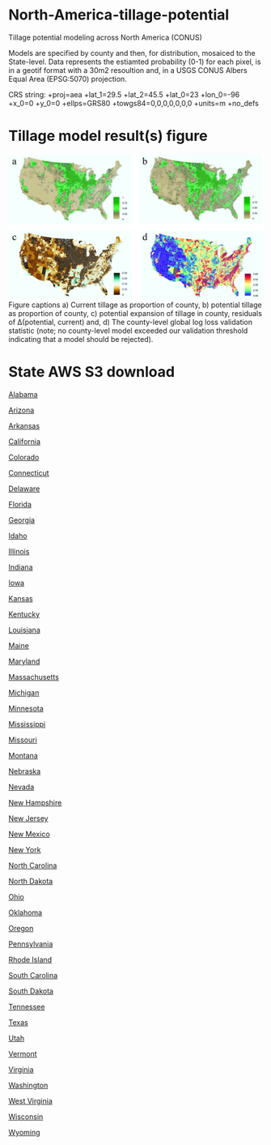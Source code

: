 # North-America-tillage-potential
Tillage potential modeling across North America (CONUS)

Models are specified by county and then, for distribution, mosaiced to the State-level.
Data represents the estiamted probability (0-1) for each pixel, is in a geotif format with a 30m2 
resoultion and, in a USGS CONUS Albers Equal Area (EPSG:5070) projection.

CRS string: +proj=aea +lat_1=29.5 +lat_2=45.5 +lat_0=23 +lon_0=-96 +x_0=0 +y_0=0 +ellps=GRS80 +towgs84=0,0,0,0,0,0,0 +units=m +no_defs

# Tillage model result(s) figure 
<img src="Documents/TillageFigures.jpg" align="left" />

Figure captions
a) Current tillage as proportion of county,
b) potential tillage as proportion of county,
c) potential expansion of tillage in county, residuals of Δ(potential, current) and,
d) The county-level global log loss validation statistic (note; no county-level model exceeded our
validation threshold indicating that a model should be rejected).

# State AWS S3 download

[Alabama](https://s3.amazonaws.com/TillageModel/tillage/model/Alabama/Alabama_probs.tif)

[Arizona](https://s3.amazonaws.com/TillageModel/tillage/model/Arizona/Arizona_probs.tif)

[Arkansas](https://s3.amazonaws.com/TillageModel/tillage/model/Arkansas/Arkansas_probs.tif)

[California](https://s3.amazonaws.com/TillageModel/tillage/model/California/California_probs.tif)

[Colorado](https://s3.amazonaws.com/TillageModel/tillage/model/Colorado/Colorado_probs.tif)

[Connecticut](https://s3.amazonaws.com/TillageModel/tillage/model/Connecticut/Connecticut_probs.tif)

[Delaware](https://s3.amazonaws.com/TillageModel/tillage/model/Delaware/Delaware_probs.tif)

[Florida](https://s3.amazonaws.com/TillageModel/tillage/model/Florida/Florida_probs.tif)

[Georgia](https://s3.amazonaws.com/TillageModel/tillage/model/Georgia/Georgia_probs.tif)

[Idaho](https://s3.amazonaws.com/TillageModel/tillage/model/Idaho/Idaho_probs.tif)

[Illinois](https://s3.amazonaws.com/TillageModel/tillage/model/Illinois/Illinois_probs.tif)

[Indiana](https://s3.amazonaws.com/TillageModel/tillage/model/Indiana/Indiana_probs.tif)

[Iowa](https://s3.amazonaws.com/TillageModel/tillage/model/Iowa/Iowa_probs.tif)

[Kansas](https://s3.amazonaws.com/TillageModel/tillage/model/Kansas/Kansas_probs.tif)

[Kentucky](https://s3.amazonaws.com/TillageModel/tillage/model/Kentucky/Kentucky_probs.tif)

[Louisiana](https://s3.amazonaws.com/TillageModel/tillage/model/Louisiana/Louisiana_probs.tif)

[Maine](https://s3.amazonaws.com/TillageModel/tillage/model/Maine/Maine_probs.tif)

[Maryland](https://s3.amazonaws.com/TillageModel/tillage/model/Maryland/Maryland_probs.tif)

[Massachusetts](https://s3.amazonaws.com/TillageModel/tillage/model/Massachusetts/Massachusetts_probs.tif)

[Michigan](https://s3.amazonaws.com/TillageModel/tillage/model/Michigan/Michigan_probs.tif)

[Minnesota](https://s3.amazonaws.com/TillageModel/tillage/model/Minnesota/Minnesota_probs.tif)

[Mississippi](https://s3.amazonaws.com/TillageModel/tillage/model/Mississippi/Mississippi_probs.tif)

[Missouri](https://s3.amazonaws.com/TillageModel/tillage/model/Missouri/Missouri_probs.tif)

[Montana](https://s3.amazonaws.com/TillageModel/tillage/model/Montana/Montana_probs.tif)

[Nebraska](https://s3.amazonaws.com/TillageModel/tillage/model/Nebraska/Nebraska_probs.tif)

[Nevada](https://s3.amazonaws.com/TillageModel/tillage/model/Nevada/Nevada_probs.tif)

[New Hampshire](https://s3.amazonaws.com/TillageModel/tillage/model/New%20Hampshire/New%20Hampshire_probs.tif)

[New Jersey](https://s3.amazonaws.com/TillageModel/tillage/model/New%20Jersey/New%20Jersey_probs.tif)

[New Mexico](https://s3.amazonaws.com/TillageModel/tillage/model/New%20Mexico/New%20Mexico_probs.tif)

[New York](https://s3.amazonaws.com/TillageModel/tillage/model/New%20York/New%20York_probs.tif)

[North Carolina](https://s3.amazonaws.com/TillageModel/tillage/model/North%20Carolina/North%20Carolina_probs.tif)

[North Dakota](https://s3.amazonaws.com/TillageModel/tillage/model/North%20Dakota/North%20Dakota_probs.tif)

[Ohio](https://s3.amazonaws.com/TillageModel/tillage/model/Ohio/Ohio_probs.tif)

[Oklahoma](https://s3.amazonaws.com/TillageModel/tillage/model/Oklahoma/Oklahoma_probs.tif)

[Oregon](https://s3.amazonaws.com/TillageModel/tillage/model/Oregon/Oregon_probs.tif)

[Pennsylvania](https://s3.amazonaws.com/TillageModel/tillage/model/Pennsylvania/Pennsylvania_probs.tif)

[Rhode Island](https://s3.amazonaws.com/TillageModel/tillage/model/Rhode%20Island/Rhode%20Island_probs.tif)

[South Carolina](https://s3.amazonaws.com/TillageModel/tillage/model/South%20Carolina/South%20Carolina_probs.tif)

[South Dakota](https://s3.amazonaws.com/TillageModel/tillage/model/South%20Dakota/South%20Dakota_probs.tif)

[Tennessee](https://s3.amazonaws.com/TillageModel/tillage/model/Tennessee/Tennessee_probs.tif)

[Texas](https://s3.amazonaws.com/TillageModel/tillage/model/Texas/Texas_probs.tif)

[Utah](https://s3.amazonaws.com/TillageModel/tillage/model/Utah/Utah_probs.tif)

[Vermont](https://s3.amazonaws.com/TillageModel/tillage/model/Vermont/Vermont_probs.tif)

[Virginia](https://s3.amazonaws.com/TillageModel/tillage/model/Virginia/Virginia_probs.tif)

[Washington](https://s3.amazonaws.com/TillageModel/tillage/model/Washington/Washington_probs.tif)

[West Virginia](https://s3.amazonaws.com/TillageModel/tillage/model/West%20Virginia/West%20Virginia_probs.tif)

[Wisconsin](https://s3.amazonaws.com/TillageModel/tillage/model/Wisconsin/Wisconsin_probs.tif)

[Wyoming](https://s3.amazonaws.com/TillageModel/tillage/model/Wyoming/Wyoming_probs.tif)


